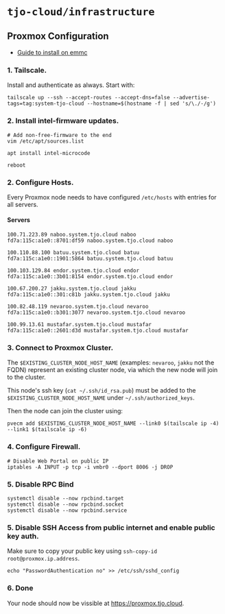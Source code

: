 # `tjo-cloud/infrastructure`

## Proxmox Configuration

* [Guide to install on emmc](https://ibug.io/blog/2022/03/install-proxmox-ve-emmc/)

### 1. Tailscale.
Install and authenticate as always. Start with:

```
tailscale up --ssh --accept-routes --accept-dns=false --advertise-tags=tag:system-tjo-cloud --hostname=$(hostname -f | sed 's/\./-/g')

```

### 2. Install intel-firmware updates.

```
# Add non-free-firmware to the end
vim /etc/apt/sources.list

apt install intel-microcode

reboot
```

### 2. Configure Hosts.
Every Proxmox node needs to have configured `/etc/hosts` with entries for all servers.


#### Servers

```
100.71.223.89 naboo.system.tjo.cloud naboo
fd7a:115c:a1e0::8701:df59 naboo.system.tjo.cloud naboo

100.110.88.100 batuu.system.tjo.cloud batuu
fd7a:115c:a1e0::1901:5864 batuu.system.tjo.cloud batuu

100.103.129.84 endor.system.tjo.cloud endor
fd7a:115c:a1e0::3b01:8154 endor.system.tjo.cloud endor

100.67.200.27 jakku.system.tjo.cloud jakku
fd7a:115c:a1e0::301:c81b jakku.system.tjo.cloud jakku

100.82.48.119 nevaroo.system.tjo.cloud nevaroo
fd7a:115c:a1e0::b301:3077 nevaroo.system.tjo.cloud nevaroo

100.99.13.61 mustafar.system.tjo.cloud mustafar
fd7a:115c:a1e0::2601:d3d mustafar.system.tjo.cloud mustafar
```

### 3. Connect to Proxmox Cluster.

The `$EXISTING_CLUSTER_NODE_HOST_NAME` (examples: `nevaroo`, `jakku` not the FQDN) represent an existing cluster node, via which the new node will join to the cluster.

This node's ssh key (`cat ~/.ssh/id_rsa.pub`) must be added to the `$EXISTING_CLUSTER_NODE_HOST_NAME` under `~/.ssh/authorized_keys`.

Then the node can join the cluster using:

```
pvecm add $EXISTING_CLUSTER_NODE_HOST_NAME --link0 $(tailscale ip -4) --link1 $(tailscale ip -6)
```

### 4. Configure Firewall.

```
# Disable Web Portal on public IP
iptables -A INPUT -p tcp -i vmbr0 --dport 8006 -j DROP
```

### 5. Disable RPC Bind

```
systemctl disable --now rpcbind.target
systemctl disable --now rpcbind.socket
systemctl disable --now rpcbind.service
```

### 5. Disable SSH Access from public internet and enable public key auth.

Make sure to copy your public key using `ssh-copy-id root@proxmox.ip.address`.

```
echo "PasswordAuthentication no" >> /etc/ssh/sshd_config
```

### 6. Done

Your node should now be vissible at https://proxmox.tjo.cloud.
